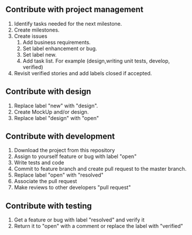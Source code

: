 ## Contribute with project management

1. Identify tasks needed for the next milestone.
2. Create milestones.
3. Create issues
	1. Add business requirements.
	2. Set label enhancement or bug.
    3. Set label new.
    4. Add task list. For example (design,writing unit tests, develop, verified)
4. Revisit verified stories and add labels closed if accepted. 

## Contribute with design

1. Replace label "new" with "design".
2. Create MockUp and/or design.
3. Replace label "design" with "open"

## Contribute with development

1. Download the project from this repository
2. Assign to yourself feature or bug with label "open"
3. Write tests and code
4. Commit to feature branch and create pull request to the master branch.
5. Replace label "open" with "resolved"
6. Associate the pull request
0. Make reviews to other developers "pull request"

## Contribute with testing

1. Get a feature or bug with label "resolved" and verify it
2. Return it to "open" with a comment or replace the label with "verified"
